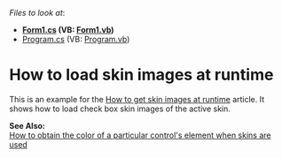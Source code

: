 <!-- default file list -->
*Files to look at*:

* **[Form1.cs](./CS/SkinImages/Form1.cs) (VB: [Form1.vb](./VB/SkinImages/Form1.vb))**
* [Program.cs](./CS/SkinImages/Program.cs) (VB: [Program.vb](./VB/SkinImages/Program.vb))
<!-- default file list end -->
# How to load skin images at runtime


<p>This is an example for the <a href="https://www.devexpress.com/Support/Center/p/A2966">How to get skin images at runtime</a> article. It shows how to load check box skin images of the active skin.</p><p><strong>See Also:</strong><br />
<a href="https://www.devexpress.com/Support/Center/p/E606">How to obtain the color of a particular control's element when skins are used</a></p>

<br/>


